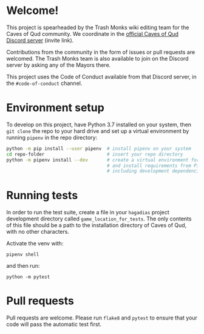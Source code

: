 # Welcome!
This project is spearheaded by the Trash Monks wiki editing team for the Caves of Qud community. We coordinate in the [official Caves of Qud Discord server](https://discordapp.com/invite/cavesofqud) (invite link).

Contributions from the community in the form of issues or pull requests are welcomed. The Trash Monks team is also available to join on the Discord server by asking any of the Mayors there.

This project uses the Code of Conduct available from that Discord server, in the `#code-of-conduct` channel.

# Environment setup
To develop on this project, have Python 3.7 installed on your system, then `git clone` the repo to your hard drive and set up a virtual environment by running `pipenv` in the repo directory:
```bash
python -m pip install --user pipenv  # install pipenv on your system
cd repo-folder                       # insert your repo directory
python -m pipenv install --dev       # create a virtual environment for the current directory
                                     # and install requirements from Pipfile,
                                     # including development dependencies
```

# Running tests
In order to run the test suite, create a file in your `hagadias` project development directory called
`game_location_for_tests`. The only contents of this file should be a path to the installation directory of
Caves of Qud, with no other characters.

Activate the venv with:
```
pipenv shell
```
and then run:
```
python -m pytest
```


# Pull requests
Pull requests are welcome. Please run `flake8` and `pytest` to ensure that your code will pass the automatic test first.
